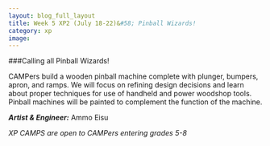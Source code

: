 ```yaml
---
layout: blog_full_layout
title: Week 5 XP2 (July 18-22)&#58; Pinball Wizards!
category: xp
image: 
---
```



###Calling all Pinball Wizards!


CAMPers build a wooden pinball machine complete with plunger, bumpers, apron, and ramps. We will focus on refining design decisions and learn about proper techniques for use of handheld and power woodshop tools. Pinball machines will be painted to complement the function of the machine. 

**_Artist & Engineer:_** Ammo Eisu

*XP CAMPS are open to CAMPers entering grades 5-8*
